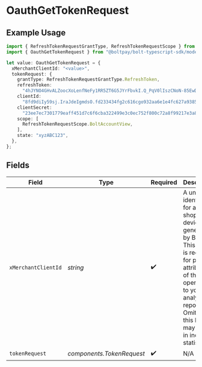 # OauthGetTokenRequest

## Example Usage

```typescript
import { RefreshTokenRequestGrantType, RefreshTokenRequestScope } from "@boltpay/bolt-typescript-sdk/models/components";
import { OauthGetTokenRequest } from "@boltpay/bolt-typescript-sdk/models/operations";

let value: OauthGetTokenRequest = {
  xMerchantClientId: "<value>",
  tokenRequest: {
    grantType: RefreshTokenRequestGrantType.RefreshToken,
    refreshToken:
      "4hJYNO4GHvALZoocXoLenfNeFy1RR5ZT6G5JYrFbvkI.Q_PqV0lIszCNoN-85EwD-2nYZOVEepVgJSolx-Jbzrs",
    clientId:
      "8fd9diIy59sj.IraJdeIgmdsO.fd233434fg2c616cgo932aa6e1e4fc627a9385045gr395222a127gi93c595rg4",
    clientSecret:
      "23ee7ec7301779eaff451d7c6f6cba322499e3c0ec752f800c72a8f99217e3a8",
    scope: [
      RefreshTokenRequestScope.BoltAccountView,
    ],
    state: "xyzABC123",
  },
};
```

## Fields

| Field                                                                                                                                                                                                               | Type                                                                                                                                                                                                                | Required                                                                                                                                                                                                            | Description                                                                                                                                                                                                         |
| ------------------------------------------------------------------------------------------------------------------------------------------------------------------------------------------------------------------- | ------------------------------------------------------------------------------------------------------------------------------------------------------------------------------------------------------------------- | ------------------------------------------------------------------------------------------------------------------------------------------------------------------------------------------------------------------- | ------------------------------------------------------------------------------------------------------------------------------------------------------------------------------------------------------------------- |
| `xMerchantClientId`                                                                                                                                                                                                 | *string*                                                                                                                                                                                                            | :heavy_check_mark:                                                                                                                                                                                                  | A unique identifier for a shopper's device, generated by Bolt. This header is required for proper attribution of this operation to your analytics reports. Omitting this header may result in incorrect statistics. |
| `tokenRequest`                                                                                                                                                                                                      | *components.TokenRequest*                                                                                                                                                                                           | :heavy_check_mark:                                                                                                                                                                                                  | N/A                                                                                                                                                                                                                 |